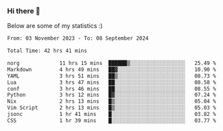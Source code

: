 ### Hi there 👋
Below are some of my statistics :)

<!--START_SECTION:waka-->

```txt
From: 03 November 2023 - To: 08 September 2024

Total Time: 42 hrs 41 mins

norg             11 hrs 15 mins  ██████▒░░░░░░░░░░░░░░░░░░   25.49 %
Markdown         4 hrs 49 mins   ██▓░░░░░░░░░░░░░░░░░░░░░░   10.90 %
YAML             3 hrs 51 mins   ██▒░░░░░░░░░░░░░░░░░░░░░░   08.73 %
Lua              3 hrs 47 mins   ██░░░░░░░░░░░░░░░░░░░░░░░   08.58 %
conf             3 hrs 46 mins   ██░░░░░░░░░░░░░░░░░░░░░░░   08.55 %
Python           3 hrs 12 mins   █▓░░░░░░░░░░░░░░░░░░░░░░░   07.24 %
Nix              2 hrs 13 mins   █▒░░░░░░░░░░░░░░░░░░░░░░░   05.04 %
Vim Script       2 hrs 13 mins   █▒░░░░░░░░░░░░░░░░░░░░░░░   05.03 %
jsonc            1 hr 41 mins    █░░░░░░░░░░░░░░░░░░░░░░░░   03.82 %
CSS              1 hr 39 mins    █░░░░░░░░░░░░░░░░░░░░░░░░   03.77 %
```

<!--END_SECTION:waka-->

<!--
**KlapenHz/KlapenHz** is a ✨ _special_ ✨ repository because its `README.md` (this file) appears on your GitHub profile.

Here are some ideas to get you started:

- 🔭 I’m currently working on ...
- 🌱 I’m currently learning ...
- 👯 I’m looking to collaborate on ...
- 🤔 I’m looking for help with ...
- 💬 Ask me about ...
- 📫 How to reach me: ...
- 😄 Pronouns: ...
- ⚡ Fun fact: ...
-->
